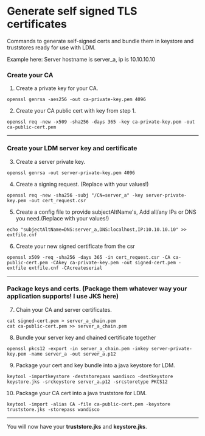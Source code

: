 # Generate self signed TLS certificates

Commands to generate self-signed certs and bundle them in keystore and truststores ready for use with LDM.

Example here: Server hostname is server_a, ip is 10.10.10.10

### Create your CA

1. Create a private key for your CA.
```
openssl genrsa -aes256 -out ca-private-key.pem 4096
```
2. Create your CA public cert with key from step 1.
```
openssl req -new -x509 -sha256 -days 365 -key ca-private-key.pem -out ca-public-cert.pem
```
----
### Create your LDM server key and certificate

3. Create a server private key.
```
openssl genrsa -out server-private-key.pem 4096
```

4. Create a signing request. (Replace with your values!)
```
openssl req -new -sha256 -subj "/CN=server_a" -key server-private-key.pem -out cert_request.csr
```

5. Create a config file to provide subjectAltName's, Add all/any IPs or DNS you need.(Replace with your values!)
```
echo "subjectAltName=DNS:server_a,DNS:localhost,IP:10.10.10.10" >> extfile.cnf
```
6. Create your new signed certificate from the csr
```
openssl x509 -req -sha256 -days 365 -in cert_request.csr -CA ca-public-cert.pem -CAkey ca-private-key.pem -out signed-cert.pem -extfile extfile.cnf -CAcreateserial
```
---
### Package keys and certs. (Package them whatever way your application supports! I use JKS here)

7. Chain your CA and server certificates.
```
cat signed-cert.pem > server_a_chain.pem
cat ca-public-cert.pem >> server_a_chain.pem
```
8. Bundle your server key and chained certificate together
```
openssl pkcs12 -export -in server_a_chain.pem -inkey server-private-key.pem -name server_a -out server_a.p12
```
9. Package your cert and key bundle into a java keystore for LDM.
```
keytool -importkeystore -deststorepass wandisco -destkeystore keystore.jks -srckeystore server_a.p12 -srcstoretype PKCS12
```

10. Package your CA cert into a java truststore for LDM.
```
keytool -import -alias CA -file ca-public-cert.pem -keystore truststore.jks -storepass wandisco
```

---
You will now have your **truststore.jks** and **keystore.jks**.

